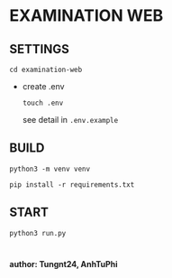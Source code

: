 # EXAMINATION WEB

## SETTINGS
 ``` cd examination-web ```
 - create .env

   ``` touch .env ```

   see detail in ```.env.example```

## BUILD

 ```python3 -m venv venv```

 ```pip install -r requirements.txt```

## START

 ```python3 run.py```

# 
#### author: Tungnt24, AnhTuPhi
